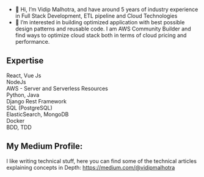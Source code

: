 - 👋 Hi, I’m Vidip Malhotra, and have around 5 years of industry experience in Full Stack Development, ETL pipeline and Cloud Technologies
- 👀 I’m interested in building optimized application with best possible design patterns and reusable code. 
I am AWS Community Builder and find ways to optimize cloud stack both in terms of cloud pricing and performance.

## Expertise
React,  Vue Js
<br>
NodeJs
<br>
AWS - Server and Serverless Resources
<br>
Python, Java
<br>
Django Rest Framework
<br>
SQL (PostgreSQL)
<br>
ElasticSearch, MongoDB
<br>
Docker
<br>
BDD, TDD

## My Medium Profile:
I like writing technical stuff, here you can find some of the technical articles explaining concepts in Depth: https://medium.com/@vidipmalhotra
<!---
Vidip/Vidip is a ✨ special ✨ repository because its `README.md` (this file) appears on your GitHub profile.
You can click the Preview link to take a look at your changes.
--->
